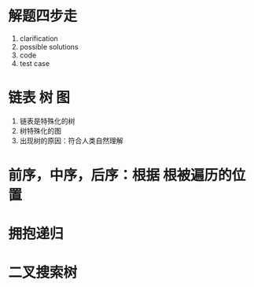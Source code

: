# 解题四步走
1. clarification
2. possible solutions
3. code
4. test case

# 链表 树 图
1. 链表是特殊化的树
2. 树特殊化的图
3. 出现树的原因：符合人类自然理解

# 前序，中序，后序：根据 根被遍历的位置
# 拥抱递归

# 二叉搜索树

